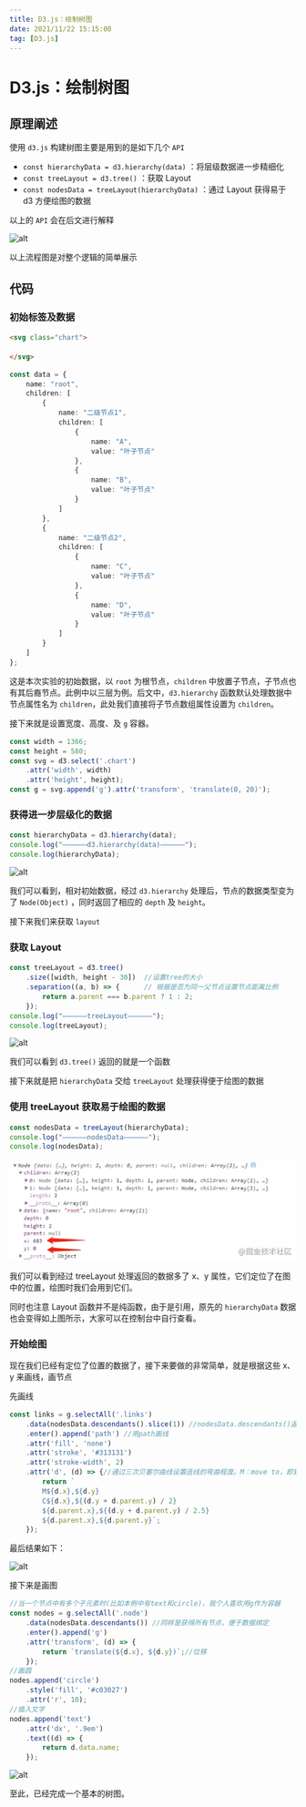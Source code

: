 ```yaml
---
title: D3.js：绘制树图
date: 2021/11/22 15:15:00
tag: [D3.js]
---
```


# D3.js：绘制树图

## 原理阐述

使用 `d3.js` 构建树图主要是用到的是如下几个 `API`

- `const hierarchyData = d3.hierarchy(data)` ：将层级数据进一步精细化
- `const treeLayout = d3.tree()` ：获取 Layout
- `const nodesData = treeLayout(hierarchyData)` ：通过 Layout 获得易于 d3 方便绘图的数据

以上的 `API` 会在后文进行解释

![alt](https://cdn.jsdelivr.net/gh/LauGaHo/blog-img@master/uPic/cXECSc.jpg)

以上流程图是对整个逻辑的简单展示

## 代码

### 初始标签及数据

```html
<svg class="chart">

</svg>
```

```typescript
const data = {
    name: "root",
    children: [
        {
            name: "二级节点1",
            children: [
                {
                    name: "A",
                    value: "叶子节点"
                },
                {
                    name: "B",
                    value: "叶子节点"
                }
            ]
        },
        {
            name: "二级节点2",
            children: [
                {
                    name: "C",
                    value: "叶子节点"
                },
                {
                    name: "D",
                    value: "叶子节点"
                }
            ]
        }
    ]
};
```

这是本次实验的初始数据，以 `root` 为根节点，`children` 中放置子节点，子节点也有其后裔节点。此例中以三层为例。后文中，`d3.hierarchy` 函数默认处理数据中节点属性名为 `children`，此处我们直接将子节点数组属性设置为 `children`。

接下来就是设置宽度、高度、及 `g` 容器。

```typescript
const width = 1366;
const height = 580;
const svg = d3.select('.chart')
    .attr('width', width)
    .attr('height', height);
const g = svg.append('g').attr('transform', 'translate(0, 20)');
```

### 获得进一步层级化的数据

```typescript
const hierarchyData = d3.hierarchy(data);
console.log("——————d3.hierarchy(data)——————");
console.log(hierarchyData);
```

![alt](https://cdn.jsdelivr.net/gh/LauGaHo/blog-img@master/uPic/jN76w0.jpg)

我们可以看到，相对初始数据，经过 `d3.hierarchy` 处理后，节点的数据类型变为了 `Node(Object)`  ，同时返回了相应的 `depth` 及 `height`。

接下来我们来获取 `layout`

### 获取 Layout

```typescript
const treeLayout = d3.tree()
    .size([width, height - 30])  //设置tree的大小
    .separation((a, b) => {      // 根据是否为同一父节点设置节点距离比例
        return a.parent === b.parent ? 1 : 2;
    });
console.log("——————treeLayout——————");
console.log(treeLayout);
```

![alt](https://cdn.jsdelivr.net/gh/LauGaHo/blog-img@master/uPic/WUjdXO.jpg)

我们可以看到 `d3.tree()` 返回的就是一个函数

接下来就是把 `hierarchyData` 交给 `treeLayout` 处理获得便于绘图的数据

### 使用 treeLayout 获取易于绘图的数据

```typescript
const nodesData = treeLayout(hierarchyData);
console.log("——————nodesData——————");
console.log(nodesData);
```

![alt](https://raw.githubusercontent.com/LauGaHo/blog-img/master/uPic/EncDFg.jpg)

我们可以看到经过 treeLayout 处理返回的数据多了 x、y 属性，它们定位了在图中的位置，绘图时我们会用到它们。

同时也注意 Layout 函数并不是纯函数，由于是引用，原先的 `hierarchyData` 数据也会变得如上图所示，大家可以在控制台中自行查看。

### 开始绘图

现在我们已经有定位了位置的数据了，接下来要做的非常简单，就是根据这些 x、y 来画线，画节点

先画线

```typescript
const links = g.selectAll('.links')
    .data(nodesData.descendants().slice(1)) //nodesData.descendants()返回所有节点的数据，利于我们绑定数据，slcie(1)截取root后的全部节点，防止重绘
    .enter().append('path') //用path画线
    .attr('fill', 'none')
    .attr('stroke', '#313131')
    .attr('stroke-width', 2)
    .attr('d', (d) => {//通过三次贝塞尔曲线设置连线的弯曲程度。M：move to，即到控制点 C后设置两个控制点及终点
        return `
        M${d.x},${d.y}
        C${d.x},${(d.y + d.parent.y) / 2}
        ${d.parent.x},${(d.y + d.parent.y) / 2.5}
        ${d.parent.x},${d.parent.y}`;
    });
```

最后结果如下：

![alt](https://cdn.jsdelivr.net/gh/LauGaHo/blog-img@master/uPic/ahbVlN.jpg)

接下来是画图

```typescript
//当一个节点中有多个子元素时(比如本例中有text和circle)，我个人喜欢用g作为容器
const nodes = g.selectAll('.node')
    .data(nodesData.descendants()) //同样是获得所有节点，便于数据绑定
    .enter().append('g')
    .attr('transform', (d) => {
        return `translate(${d.x}, ${d.y})`;//位移
    });
//画圆 
nodes.append('circle')
    .style('fill', '#c03027')
    .attr('r', 10);
//插入文字
nodes.append('text')
    .attr('dx', '.9em')
    .text((d) => {
        return d.data.name;
    });
```

![alt](https://cdn.jsdelivr.net/gh/LauGaHo/blog-img@master/uPic/peXPPw.jpg)

至此，已经完成一个基本的树图。